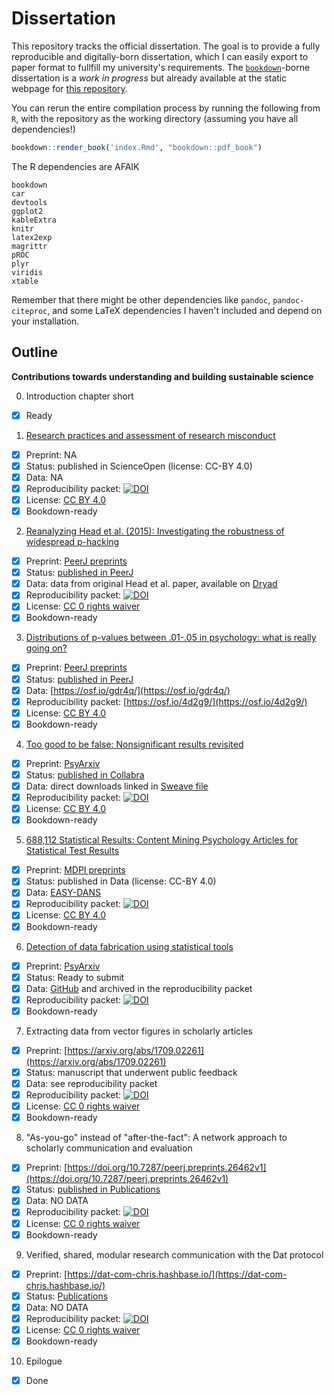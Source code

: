 # Dissertation

This repository tracks the official dissertation. The goal is to
provide a fully reproducible and digitally-born dissertation, which I
can easily export to paper format to fullfill my university's
requirements. The [`bookdown`](https://bookdown.org/home/)-borne
dissertation is a *work in progress* but already available at the
static webpage for [this
repository](https://chartgerink.github.io/dissertation/).

You can rerun the entire compilation process by running the following
from `R`, with the repository as the working directory (assuming you
have all dependencies!)

```R
bookdown::render_book('index.Rmd', "bookdown::pdf_book")
```

The R dependencies are AFAIK

```
bookdown
car
devtools
ggplot2
kableExtra
knitr
latex2exp
magrittr
pROC
plyr
viridis
xtable
```

Remember that there might be other dependencies like `pandoc`, `pandoc-citeproc`, and some LaTeX dependencies I haven't included and depend on your installation.

## Outline

__Contributions towards understanding and building sustainable science__

0. Introduction chapter short
  - [x] Ready

1. [Research practices and assessment of research misconduct](http://doi.org/10.14293/S2199-1006.1.SOR-SOCSCI.ARYSBI.v1)
  - [x] Preprint: NA
  - [x] Status: published in ScienceOpen (license: CC-BY 4.0)
  - [x] Data: NA
  - [x] Reproducibility packet: [![DOI](https://zenodo.org/badge/DOI/10.14293/S2199-1006.1.SOR-SOCSCI.ARYSBI.v1.svg)](https://zenodo.org/record/276035)
  - [x] License: [CC BY 4.0](http://creativecommons.org/licenses/by/4.0) 
  - [x] Bookdown-ready

2. [Reanalyzing Head et al. (2015): Investigating the robustness of widespread p-hacking](https://doi.org/10.7717/peerj.3068)
  - [x] Preprint: [PeerJ preprints](https://doi.org/10.7287/peerj.preprints.2439v1)
  - [x] Status: [published in PeerJ](https://doi.org/10.7717/peerj.3068)
  - [x] Data: data from original Head et al. paper, available on [Dryad](http://dx.doi.org/10.5061/dryad.79d43/1)
  - [x] Reproducibility packet: [![DOI](https://zenodo.org/badge/DOI/10.5281/zenodo.269668.svg)](https://doi.org/10.5281/zenodo.269668)
  - [x] License: [CC 0 rights waiver](http://creativecommons.org/publicdomain/zero/1.0/)
  - [x] Bookdown-ready

3. [Distributions of p-values between .01-.05 in psychology: what is really going on?](https://doi.org/10.7717/peerj.1935)
  - [x] Preprint: [PeerJ preprints](https://peerj.com/preprints/1642/)
  - [x] Status: [published in PeerJ](https://doi.org/10.7717/peerj.1935)
  - [x] Data: [https://osf.io/gdr4q/](https://osf.io/gdr4q/)
  - [x] Reproducibility packet: [https://osf.io/4d2g9/](https://osf.io/4d2g9/)
  - [x] License: [CC BY 4.0](http://creativecommons.org/licenses/by/4.0)
  - [x] Bookdown-ready

4. [Too good to be false: Nonsignificant results revisited](http://doi.org/10.1525/collabra.71)
  - [x] Preprint: [PsyArxiv](https://osf.io/preprints/rkumy)
  - [x] Status: [published in Collabra](http://doi.org/10.1525/collabra.71)
  - [x] Data: direct downloads linked in [Sweave file](https://github.com/chartgerink/2014tgtbf/blob/master/submission%2Fmanuscript.Rnw)
  - [x] Reproducibility packet: [![DOI](https://zenodo.org/badge/DOI/10.5281/zenodo.250492.svg)](https://doi.org/10.5281/zenodo.250492)
  - [x] License: [CC BY 4.0](http://creativecommons.org/licenses/by/4.0)
  - [x] Bookdown-ready

5. [688,112 Statistical Results: Content Mining Psychology Articles for Statistical Test Results](http://doi.org/10.3390/data1030014)
  - [x] Preprint: [MDPI preprints](https://doi.org/10.20944/preprints201608.0191.v1)
  - [x] Status: published in Data (license: CC-BY 4.0)
  - [x] Data: [EASY-DANS](http://dx.doi.org/10.17026/dans-2cm-v9j9)
  - [x] Reproducibility packet: [![DOI](https://zenodo.org/badge/DOI/10.5281/zenodo.59818.svg)](https://doi.org/10.5281/zenodo.59818)
  - [x] License: [CC BY 4.0](http://creativecommons.org/licenses/by/4.0)
  - [x] Bookdown-ready

6. [Detection of data fabrication using statistical tools](https://github.com/chartgerink/2015ori-1)
  - [x] Preprint: [PsyArxiv](https://psyarxiv.com/jkws4)
  - [x] Status: Ready to submit
  - [x] Data: [GitHub](https://github.com/chartgerink/2015ori-1/tree/master/data) and archived in the reproducibility packet
  - [x] Reproducibility packet: [![DOI](https://www.zenodo.org/badge/44164786.svg)](https://www.zenodo.org/badge/latestdoi/44164786)
  - [x] Bookdown-ready
  
7. Extracting data from vector figures in scholarly articles
  - [x] Preprint: [https://arxiv.org/abs/1709.02261](https://arxiv.org/abs/1709.02261)
  - [x] Status: manuscript that underwent public feedback
  - [x] Data: see reproducibility packet
  - [x] Reproducibility packet: [![DOI](https://zenodo.org/badge/DOI/10.5281/zenodo.1010360.svg)](https://doi.org/10.5281/zenodo.1010360)
  - [x] License: [CC 0 rights waiver](http://creativecommons.org/publicdomain/zero/1.0/)
  - [x] Bookdown-ready
  
8. "As-you-go" instead of "after-the-fact": A network approach to scholarly communication and evaluation
  - [x] Preprint: [https://doi.org/10.7287/peerj.preprints.26462v1](https://doi.org/10.7287/peerj.preprints.26462v1)
  - [x] Status: [published in Publications](https://doi.org/10.3390/publications6020021)
  - [x] Data: NO DATA
  - [x] Reproducibility packet: [![DOI](https://zenodo.org/badge/97157193.svg)](https://zenodo.org/badge/latestdoi/97157193)
  - [x] License: [CC 0 rights waiver](http://creativecommons.org/publicdomain/zero/1.0/)
  - [x] Bookdown-ready
  
9. Verified, shared, modular research communication with the Dat protocol
  - [x] Preprint: [https://dat-com-chris.hashbase.io/](https://dat-com-chris.hashbase.io/)
  - [x] Status: [Publications](https://doi.org/10.3390/publications7020040)
  - [x] Data: NO DATA
  - [x] Reproducibility packet: [![DOI](https://www.zenodo.org/badge/143130982.svg)](https://www.zenodo.org/badge/latestdoi/143130982)
  - [x] License: [CC 0 rights waiver](http://creativecommons.org/publicdomain/zero/1.0/)
  - [x] Bookdown-ready

10. Epilogue
  - [x] Done
